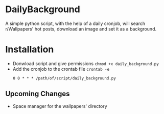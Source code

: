 # DailyBackground
A simple python script, with the help of a daily cronjob, will search r/Wallpapers' hot posts, download an image 
and set it as a background.

# Installation
* Donwload script and give permissions ```chmod +x daily_background.py```
* Add the cronjob to the crontab file ```crontab -e```
  ```shell
  0 0 * * * /path/of/script/daily_background.py
  ```
  
## Upcoming Changes
* Space manager for the wallpapers' directory
